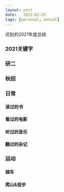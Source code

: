 ```yaml
---
layout: post
date:   2022-02-25
tags: [personal, annual]
---
```


迟到的2021年度总结

### 2021关键字



### 研二



### 秋招



### 日常

#### 读过的书

#### 看过的电影

#### 听过的音乐

#### 翻过的杂记

### 运动



#### 骑车



#### 爬山&徒步

